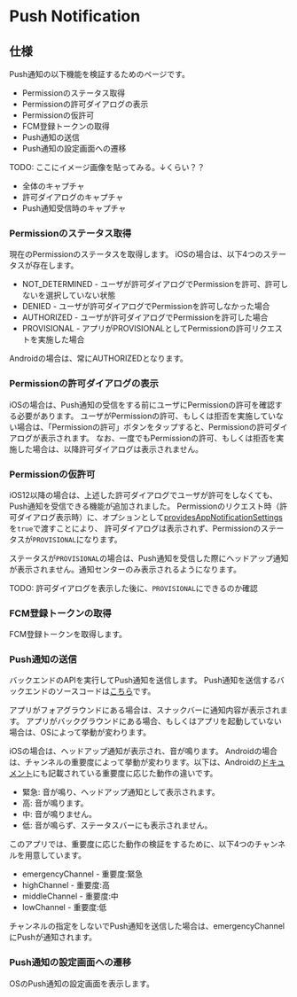 # Push Notification

## 仕様

Push通知の以下機能を検証するためのページです。

- Permissionのステータス取得
- Permissionの許可ダイアログの表示
- Permissionの仮許可
- FCM登録トークンの取得
- Push通知の送信
- Push通知の設定画面への遷移

TODO: ここにイメージ画像を貼ってみる。↓くらい？？
  * 全体のキャプチャ
  * 許可ダイアログのキャプチャ
  * Push通知受信時のキャプチャ

### Permissionのステータス取得

現在のPermissionのステータスを取得します。
iOSの場合は、以下4つのステータスが存在します。

- NOT_DETERMINED - ユーザが許可ダイアログでPermissionを許可、許可しないを選択していない状態
- DENIED - ユーザが許可ダイアログでPermissionを許可しなかった場合
- AUTHORIZED - ユーザが許可ダイアログでPermissionを許可した場合
- PROVISIONAL - アプリがPROVISIONALとしてPermissionの許可リクエストを実施した場合

Androidの場合は、常にAUTHORIZEDとなります。

### Permissionの許可ダイアログの表示

iOSの場合は、Push通知の受信をする前にユーザにPermissionの許可を確認する必要があります。
ユーザがPermissionの許可、もしくは拒否を実施していない場合は、「Permissionの許可」ボタンをタップすると、Permissionの許可ダイアログが表示されます。
なお、一度でもPermissionの許可、もしくは拒否を実施した場合は、以降許可ダイアログは表示されません。

### Permissionの仮許可

iOS12以降の場合は、上述した許可ダイアログでユーザが許可をしなくても、Push通知を受信できる機能が追加されました。
Permissionのリクエスト時（許可ダイアログ表示時）に、オプションとして[providesAppNotificationSettings](https://rnfirebase.io/messaging/ios-permissions#permission-settings)を`true`で渡すことにより、
許可ダイアログは表示されず、Permissionのステータスが`PROVISIONAL`になります。

ステータスが`PROVISIONAL`の場合は、Push通知を受信した際にヘッドアップ通知が表示されません。通知センターのみ表示されるようになります。

TODO: 許可ダイアログを表示した後に、`PROVISIONAL`にできるのか確認

### FCM登録トークンの取得

FCM登録トークンを取得します。

### Push通知の送信

バックエンドのAPIを実行してPush通知を送信します。
Push通知を送信するバックエンドのソースコードは[こちら](https://github.com/ws-4020/mobile-app-crib-notes/blob/feature/add-readme-for-push-notification-demo/example-app/santoku-app-backend/src/main/java/jp/fintan/mobile/santokuapp/infrastructure/service/FcmPushNotifier.java)です。

アプリがフォアグラウンドにある場合は、スナックバーに通知内容が表示されます。
アプリがバックグラウンドにある場合、もしくはアプリを起動していない場合は、OSによって挙動が変わります。

iOSの場合は、ヘッドアップ通知が表示され、音が鳴ります。
Androidの場合は、チャンネルの重要度によって挙動が変わります。以下は、Androidの[ドキュメント](https://developer.android.com/guide/topics/ui/notifiers/notifications?hl=ja#importance)にも記載されている重要度に応じた動作の違いです。
- 緊急: 音が鳴り、ヘッドアップ通知として表示されます。
- 高: 音が鳴ります。
- 中: 音が鳴りません。
- 低: 音が鳴らず、ステータスバーにも表示されません。

このアプリでは、重要度に応じた動作の検証をするために、以下4つのチャンネルを用意しています。
- emergencyChannel - 重要度:緊急
- highChannel - 重要度:高
- middleChannel - 重要度:中
- lowChannel - 重要度:低

チャンネルの指定をしないでPush通知を送信した場合は、emergencyChannelにPushが通知されます。

### Push通知の設定画面への遷移

OSのPush通知の設定画面を表示します。